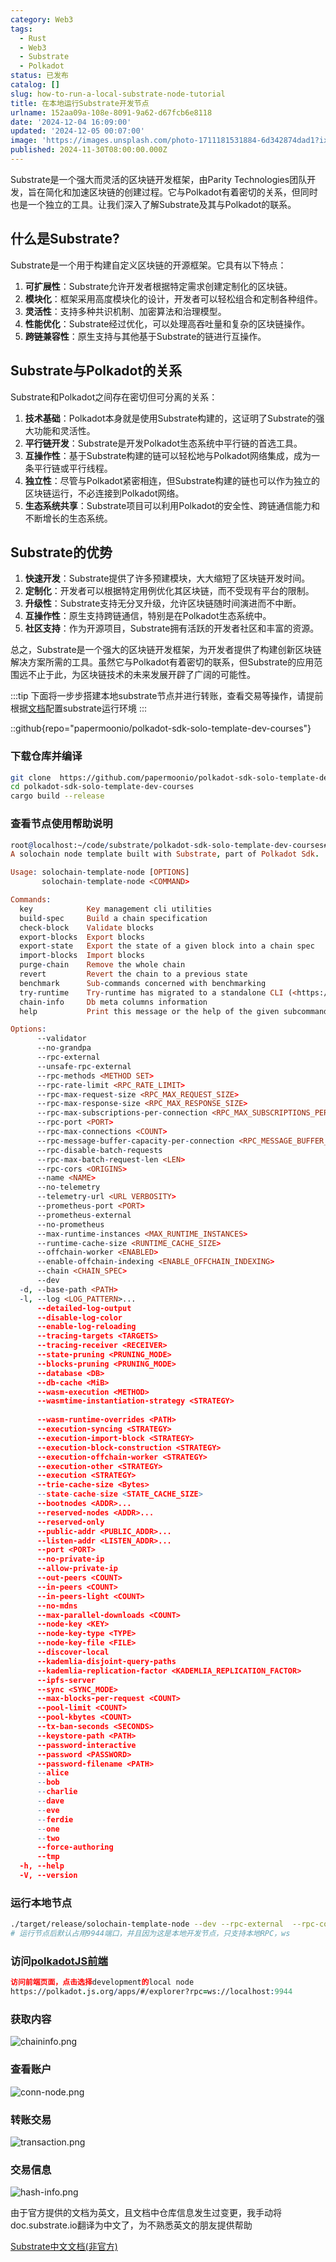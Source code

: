 ```yaml
---
category: Web3
tags:
  - Rust
  - Web3
  - Substrate
  - Polkadot
status: 已发布
catalog: []
slug: how-to-run-a-local-substrate-node-tutorial
title: 在本地运行Substrate开发节点
urlname: 152aa09a-108e-8091-9a62-d67fcb6e8118
date: '2024-12-04 16:09:00'
updated: '2024-12-05 00:07:00'
image: 'https://images.unsplash.com/photo-1711181531884-6d342874dad1?ixlib=rb-4.0.3&q=85&fm=jpg&crop=entropy&cs=srgb'
published: 2024-11-30T08:00:00.000Z
---
```


Substrate是一个强大而灵活的区块链开发框架，由Parity Technologies团队开发，旨在简化和加速区块链的创建过程。它与Polkadot有着密切的关系，但同时也是一个独立的工具。让我们深入了解Substrate及其与Polkadot的联系。


## 什么是Substrate?


Substrate是一个用于构建自定义区块链的开源框架。它具有以下特点：

1. **可扩展性**：Substrate允许开发者根据特定需求创建定制化的区块链。
2. **模块化**：框架采用高度模块化的设计，开发者可以轻松组合和定制各种组件。
3. **灵活性**：支持多种共识机制、加密算法和治理模型。
4. **性能优化**：Substrate经过优化，可以处理高吞吐量和复杂的区块链操作。
5. **跨链兼容性**：原生支持与其他基于Substrate的链进行互操作。

## Substrate与Polkadot的关系


Substrate和Polkadot之间存在密切但可分离的关系：

1. **技术基础**：Polkadot本身就是使用Substrate构建的，这证明了Substrate的强大功能和灵活性。
2. **平行链开发**：Substrate是开发Polkadot生态系统中平行链的首选工具。
3. **互操作性**：基于Substrate构建的链可以轻松地与Polkadot网络集成，成为一条平行链或平行线程。
4. **独立性**：尽管与Polkadot紧密相连，但Substrate构建的链也可以作为独立的区块链运行，不必连接到Polkadot网络。
5. **生态系统共享**：Substrate项目可以利用Polkadot的安全性、跨链通信能力和不断增长的生态系统。

## Substrate的优势

1. **快速开发**：Substrate提供了许多预建模块，大大缩短了区块链开发时间。
2. **定制化**：开发者可以根据特定用例优化其区块链，而不受现有平台的限制。
3. **升级性**：Substrate支持无分叉升级，允许区块链随时间演进而不中断。
4. **互操作性**：原生支持跨链通信，特别是在Polkadot生态系统中。
5. **社区支持**：作为开源项目，Substrate拥有活跃的开发者社区和丰富的资源。

总之，Substrate是一个强大的区块链开发框架，为开发者提供了构建创新区块链解决方案所需的工具。虽然它与Polkadot有着密切的联系，但Substrate的应用范围远不止于此，为区块链技术的未来发展开辟了广阔的可能性。


:::tip
下面将一步步搭建本地substrate节点并进行转账，查看交易等操作，请提前根据[文档](https://substrate-docs.pages.dev/en/install/macos/?mode=light)配置substrate运行环境
:::


::github{repo="papermoonio/polkadot-sdk-solo-template-dev-courses"}


### 下载仓库并编译


```bash
git clone  https://github.com/papermoonio/polkadot-sdk-solo-template-dev-courses 
cd polkadot-sdk-solo-template-dev-courses
cargo build --release
```


### 查看节点使用帮助说明


```prolog
root@localhost:~/code/substrate/polkadot-sdk-solo-template-dev-courses# ./target/release/solochain-template-node -h
A solochain node template built with Substrate, part of Polkadot Sdk.

Usage: solochain-template-node [OPTIONS]
       solochain-template-node <COMMAND>

Commands:
  key            Key management cli utilities
  build-spec     Build a chain specification
  check-block    Validate blocks
  export-blocks  Export blocks
  export-state   Export the state of a given block into a chain spec
  import-blocks  Import blocks
  purge-chain    Remove the whole chain
  revert         Revert the chain to a previous state
  benchmark      Sub-commands concerned with benchmarking
  try-runtime    Try-runtime has migrated to a standalone CLI (<https://github.com/paritytech/try-runtime-cli>). The subcommand exists as a stub and deprecation notice. It will be removed entirely some time after January 2024
  chain-info     Db meta columns information
  help           Print this message or the help of the given subcommand(s)

Options:
      --validator                                                                                Enable validator mode
      --no-grandpa                                                                               Disable GRANDPA
      --rpc-external                                                                             Listen to all RPC interfaces (default: local)
      --unsafe-rpc-external                                                                      Listen to all RPC interfaces
      --rpc-methods <METHOD SET>                                                                 RPC methods to expose. [default: auto] [possible values: auto, safe, unsafe]
      --rpc-rate-limit <RPC_RATE_LIMIT>                                                          RPC rate limiting (calls/minute) for each connection
      --rpc-max-request-size <RPC_MAX_REQUEST_SIZE>                                              Set the maximum RPC request payload size for both HTTP and WS in megabytes [default: 15]
      --rpc-max-response-size <RPC_MAX_RESPONSE_SIZE>                                            Set the maximum RPC response payload size for both HTTP and WS in megabytes [default: 15]
      --rpc-max-subscriptions-per-connection <RPC_MAX_SUBSCRIPTIONS_PER_CONNECTION>              Set the maximum concurrent subscriptions per connection [default: 1024]
      --rpc-port <PORT>                                                                          Specify JSON-RPC server TCP port
      --rpc-max-connections <COUNT>                                                              Maximum number of RPC server connections [default: 100]
      --rpc-message-buffer-capacity-per-connection <RPC_MESSAGE_BUFFER_CAPACITY_PER_CONNECTION>  The number of messages the RPC server is allowed to keep in memory [default: 64]
      --rpc-disable-batch-requests                                                               Disable RPC batch requests
      --rpc-max-batch-request-len <LEN>                                                          Limit the max length per RPC batch request
      --rpc-cors <ORIGINS>                                                                       Specify browser *origins* allowed to access the HTTP & WS RPC servers
      --name <NAME>                                                                              The human-readable name for this node
      --no-telemetry                                                                             Disable connecting to the Substrate telemetry server
      --telemetry-url <URL VERBOSITY>                                                            The URL of the telemetry server to connect to
      --prometheus-port <PORT>                                                                   Specify Prometheus exporter TCP Port
      --prometheus-external                                                                      Expose Prometheus exporter on all interfaces
      --no-prometheus                                                                            Do not expose a Prometheus exporter endpoint
      --max-runtime-instances <MAX_RUNTIME_INSTANCES>                                            The size of the instances cache for each runtime [max: 32] [default: 8]
      --runtime-cache-size <RUNTIME_CACHE_SIZE>                                                  Maximum number of different runtimes that can be cached [default: 2]
      --offchain-worker <ENABLED>                                                                Execute offchain workers on every block [default: when-authority] [possible values: always, never, when-authority]
      --enable-offchain-indexing <ENABLE_OFFCHAIN_INDEXING>                                      Enable offchain indexing API [default: false] [possible values: true, false]
      --chain <CHAIN_SPEC>                                                                       Specify the chain specification
      --dev                                                                                      Specify the development chain
  -d, --base-path <PATH>                                                                         Specify custom base path
  -l, --log <LOG_PATTERN>...                                                                     Sets a custom logging filter (syntax: `<target>=<level>`)
      --detailed-log-output                                                                      Enable detailed log output
      --disable-log-color                                                                        Disable log color output
      --enable-log-reloading                                                                     Enable feature to dynamically update and reload the log filter
      --tracing-targets <TARGETS>                                                                Sets a custom profiling filter
      --tracing-receiver <RECEIVER>                                                              Receiver to process tracing messages [default: log] [possible values: log]
      --state-pruning <PRUNING_MODE>                                                             Specify the state pruning mode
      --blocks-pruning <PRUNING_MODE>                                                            Specify the blocks pruning mode [default: archive-canonical]
      --database <DB>                                                                            Select database backend to use [possible values: rocksdb, paritydb, auto, paritydb-experimental]
      --db-cache <MiB>                                                                           Limit the memory the database cache can use
      --wasm-execution <METHOD>                                                                  Method for executing Wasm runtime code [default: compiled] [possible values: interpreted-i-know-what-i-do, compiled]
      --wasmtime-instantiation-strategy <STRATEGY>                                               The WASM instantiation method to use [default: pooling-copy-on-write] [possible values: pooling-copy-on-write, recreate-instance-copy-on-write, pooling,
                                                                                                 recreate-instance]
      --wasm-runtime-overrides <PATH>                                                            Specify the path where local WASM runtimes are stored
      --execution-syncing <STRATEGY>                                                             Runtime execution strategy for importing blocks during initial sync [possible values: native, wasm, both, native-else-wasm]
      --execution-import-block <STRATEGY>                                                        Runtime execution strategy for general block import (including locally authored blocks) [possible values: native, wasm, both, native-else-wasm]
      --execution-block-construction <STRATEGY>                                                  Runtime execution strategy for constructing blocks [possible values: native, wasm, both, native-else-wasm]
      --execution-offchain-worker <STRATEGY>                                                     Runtime execution strategy for offchain workers [possible values: native, wasm, both, native-else-wasm]
      --execution-other <STRATEGY>                                                               Runtime execution strategy when not syncing, importing or constructing blocks [possible values: native, wasm, both, native-else-wasm]
      --execution <STRATEGY>                                                                     The execution strategy that should be used by all execution contexts [possible values: native, wasm, both, native-else-wasm]
      --trie-cache-size <Bytes>                                                                  Specify the state cache size [default: 67108864]
      --state-cache-size <STATE_CACHE_SIZE>                                                      DEPRECATED: switch to `--trie-cache-size`
      --bootnodes <ADDR>...                                                                      Specify a list of bootnodes
      --reserved-nodes <ADDR>...                                                                 Specify a list of reserved node addresses
      --reserved-only                                                                            Whether to only synchronize the chain with reserved nodes
      --public-addr <PUBLIC_ADDR>...                                                             Public address that other nodes will use to connect to this node
      --listen-addr <LISTEN_ADDR>...                                                             Listen on this multiaddress
      --port <PORT>                                                                              Specify p2p protocol TCP port
      --no-private-ip                                                                            Always forbid connecting to private IPv4/IPv6 addresses
      --allow-private-ip                                                                         Always accept connecting to private IPv4/IPv6 addresses
      --out-peers <COUNT>                                                                        Number of outgoing connections we're trying to maintain [default: 8]
      --in-peers <COUNT>                                                                         Maximum number of inbound full nodes peers [default: 32]
      --in-peers-light <COUNT>                                                                   Maximum number of inbound light nodes peers [default: 100]
      --no-mdns                                                                                  Disable mDNS discovery (default: true)
      --max-parallel-downloads <COUNT>                                                           Maximum number of peers from which to ask for the same blocks in parallel [default: 5]
      --node-key <KEY>                                                                           Secret key to use for p2p networking
      --node-key-type <TYPE>                                                                     Crypto primitive to use for p2p networking [default: ed25519] [possible values: ed25519]
      --node-key-file <FILE>                                                                     File from which to read the node's secret key to use for p2p networking
      --discover-local                                                                           Enable peer discovery on local networks
      --kademlia-disjoint-query-paths                                                            Require iterative Kademlia DHT queries to use disjoint paths
      --kademlia-replication-factor <KADEMLIA_REPLICATION_FACTOR>                                Kademlia replication factor [default: 20]
      --ipfs-server                                                                              Join the IPFS network and serve transactions over bitswap protocol
      --sync <SYNC_MODE>                                                                         Blockchain syncing mode. [default: full] [possible values: full, fast, fast-unsafe, warp]
      --max-blocks-per-request <COUNT>                                                           Maximum number of blocks per request [default: 64]
      --pool-limit <COUNT>                                                                       Maximum number of transactions in the transaction pool [default: 8192]
      --pool-kbytes <COUNT>                                                                      Maximum number of kilobytes of all transactions stored in the pool [default: 20480]
      --tx-ban-seconds <SECONDS>                                                                 How long a transaction is banned for
      --keystore-path <PATH>                                                                     Specify custom keystore path
      --password-interactive                                                                     Use interactive shell for entering the password used by the keystore
      --password <PASSWORD>                                                                      Password used by the keystore
      --password-filename <PATH>                                                                 File that contains the password used by the keystore
      --alice                                                                                    Shortcut for `--name Alice --validator`
      --bob                                                                                      Shortcut for `--name Bob --validator`
      --charlie                                                                                  Shortcut for `--name Charlie --validator`
      --dave                                                                                     Shortcut for `--name Dave --validator`
      --eve                                                                                      Shortcut for `--name Eve --validator`
      --ferdie                                                                                   Shortcut for `--name Ferdie --validator`
      --one                                                                                      Shortcut for `--name One --validator`
      --two                                                                                      Shortcut for `--name Two --validator`
      --force-authoring                                                                          Enable authoring even when offline
      --tmp                                                                                      Run a temporary node
  -h, --help                                                                                     Print help (see more with '--help')
  -V, --version                                                                                  Print version
```


### 运行本地节点


```bash
./target/release/solochain-template-node --dev --rpc-external  --rpc-cors all
# 运行节点后默认占用9944端口，并且因为这是本地开发节点，只支持本地RPC，ws
```


### 访问[polkadotJS前端](https://polkadot.js.org/apps/#/explorer?rpc=ws://localhost:9944)


```prolog
访问前端页面，点击选择development的local node
https://polkadot.js.org/apps/#/explorer?rpc=ws://localhost:9944
```


### 获取内容


![chaininfo.png](https://prod-files-secure.s3.us-west-2.amazonaws.com/5d24fe63-e567-4804-86f9-9fdc62e13082/89be5adf-5619-4306-be75-45b425e3c446/chaininfo.png?X-Amz-Algorithm=AWS4-HMAC-SHA256&X-Amz-Content-Sha256=UNSIGNED-PAYLOAD&X-Amz-Credential=ASIAZI2LB466Z3XHIO6U%2F20250331%2Fus-west-2%2Fs3%2Faws4_request&X-Amz-Date=20250331T213332Z&X-Amz-Expires=3600&X-Amz-Security-Token=IQoJb3JpZ2luX2VjEEIaCXVzLXdlc3QtMiJHMEUCIQC4GQjLJQtq3UD59WB1YmVUe2EVEdq1ACxZZJwrmcWGxgIgdKzcBq2KicOdzpjjGFeiPwPikf12srokQilGUaVlROMqiAQIq%2F%2F%2F%2F%2F%2F%2F%2F%2F%2F%2FARAAGgw2Mzc0MjMxODM4MDUiDCWkj2tZyJiXWktZ2CrcAye%2BZL9qAKswsGyum%2Fo%2FSkxYbRGHqCd3TdS3JUA8QEYJCdfWz7lT%2Fmdicdl9p4LjWseEYwzrqmgC0tA4LZDUzApim%2FTNRKeev8xTtX8Tlz9%2BISuoGy4bfIufD6GLGz0EgnwZoBpeGU74T%2FYqe2HLEyRcPhKaNzQPhjeDCOAdvX6PWB9AHJCzqbbfTRzvhOQvwfGco5WO5xC17uPr8Uu%2BobyUDoWnGa4Jx2Yh2d71roQr0viLa7t%2F6XhEG69I%2Bb7%2F%2FR7sA09ofVsCujnY12NtyktMBO2bmADZtZVJwKAzfU9g64qH58Zk1e4HB7Z0t2qHzWSd7zJD0zxbwDf%2F9e3OCcZDtD3%2BC3c9vNNC19TrySmh8o2BfDMZX38RByM2sc8%2BWgqeeI9tZNwNP1XpBTRLgiouXC9%2Bq9FbMC3dTlVZ%2FjqeqJcRBp%2BSzlIh0LS2XJUX8BQGnrq7siSt3Dk%2Fme%2B%2BXkUVUhfdDYZm3pmq7176oJasE2J49zyJCZlYOsS3sqZUpoOVHfsxox1Arat7riXKVxuTvAnl7tVKxrEuY%2BwXEPUhHOVXXdff9nJSELHdfcWiBsFIPNo%2F43ZFvIayiegQYHsV7DGX7cLWSIHwCOhmt12PJTBeRXnNnnkfXS0QMJC2q78GOqUBaNpELXAMXJJ8R3OKmJdL52AbuVDrJMgu4MqT7yEnjbmgbI6vGEKBu%2BrpOV2OVKck9JDGcl%2FGMfYrRNsDYScIDvTsa%2FkGnokiDfJHKMXXj5kPH687WDyK9%2FcsxE%2BXU%2BBT5cTNtQJidcx2lhH2jqXnpWL45E3rFMEYOACIIDmIvqp20i5ia6rocqjoVfl1YWXtQD1Qj288l5yG39hvd7VFCt1VZh%2Fz&X-Amz-Signature=75c5fd5ba0018930225d2b8b69d2bad86b657ee1f58a2040628a5651c33970e9&X-Amz-SignedHeaders=host&x-id=GetObject)


### 查看账户


![conn-node.png](https://prod-files-secure.s3.us-west-2.amazonaws.com/5d24fe63-e567-4804-86f9-9fdc62e13082/05964f92-c6d8-42d1-b4a1-b3a852295683/conn-node.png?X-Amz-Algorithm=AWS4-HMAC-SHA256&X-Amz-Content-Sha256=UNSIGNED-PAYLOAD&X-Amz-Credential=ASIAZI2LB466Z3XHIO6U%2F20250331%2Fus-west-2%2Fs3%2Faws4_request&X-Amz-Date=20250331T213332Z&X-Amz-Expires=3600&X-Amz-Security-Token=IQoJb3JpZ2luX2VjEEIaCXVzLXdlc3QtMiJHMEUCIQC4GQjLJQtq3UD59WB1YmVUe2EVEdq1ACxZZJwrmcWGxgIgdKzcBq2KicOdzpjjGFeiPwPikf12srokQilGUaVlROMqiAQIq%2F%2F%2F%2F%2F%2F%2F%2F%2F%2F%2FARAAGgw2Mzc0MjMxODM4MDUiDCWkj2tZyJiXWktZ2CrcAye%2BZL9qAKswsGyum%2Fo%2FSkxYbRGHqCd3TdS3JUA8QEYJCdfWz7lT%2Fmdicdl9p4LjWseEYwzrqmgC0tA4LZDUzApim%2FTNRKeev8xTtX8Tlz9%2BISuoGy4bfIufD6GLGz0EgnwZoBpeGU74T%2FYqe2HLEyRcPhKaNzQPhjeDCOAdvX6PWB9AHJCzqbbfTRzvhOQvwfGco5WO5xC17uPr8Uu%2BobyUDoWnGa4Jx2Yh2d71roQr0viLa7t%2F6XhEG69I%2Bb7%2F%2FR7sA09ofVsCujnY12NtyktMBO2bmADZtZVJwKAzfU9g64qH58Zk1e4HB7Z0t2qHzWSd7zJD0zxbwDf%2F9e3OCcZDtD3%2BC3c9vNNC19TrySmh8o2BfDMZX38RByM2sc8%2BWgqeeI9tZNwNP1XpBTRLgiouXC9%2Bq9FbMC3dTlVZ%2FjqeqJcRBp%2BSzlIh0LS2XJUX8BQGnrq7siSt3Dk%2Fme%2B%2BXkUVUhfdDYZm3pmq7176oJasE2J49zyJCZlYOsS3sqZUpoOVHfsxox1Arat7riXKVxuTvAnl7tVKxrEuY%2BwXEPUhHOVXXdff9nJSELHdfcWiBsFIPNo%2F43ZFvIayiegQYHsV7DGX7cLWSIHwCOhmt12PJTBeRXnNnnkfXS0QMJC2q78GOqUBaNpELXAMXJJ8R3OKmJdL52AbuVDrJMgu4MqT7yEnjbmgbI6vGEKBu%2BrpOV2OVKck9JDGcl%2FGMfYrRNsDYScIDvTsa%2FkGnokiDfJHKMXXj5kPH687WDyK9%2FcsxE%2BXU%2BBT5cTNtQJidcx2lhH2jqXnpWL45E3rFMEYOACIIDmIvqp20i5ia6rocqjoVfl1YWXtQD1Qj288l5yG39hvd7VFCt1VZh%2Fz&X-Amz-Signature=a82d742a8e9c4f0568390ba8727e4f5a31125dcb988c93a137b50f498053a36c&X-Amz-SignedHeaders=host&x-id=GetObject)


### 转账交易


![transaction.png](https://prod-files-secure.s3.us-west-2.amazonaws.com/5d24fe63-e567-4804-86f9-9fdc62e13082/65593d3b-9b56-4fbe-a383-1447c903127f/transaction.png?X-Amz-Algorithm=AWS4-HMAC-SHA256&X-Amz-Content-Sha256=UNSIGNED-PAYLOAD&X-Amz-Credential=ASIAZI2LB466Z3XHIO6U%2F20250331%2Fus-west-2%2Fs3%2Faws4_request&X-Amz-Date=20250331T213332Z&X-Amz-Expires=3600&X-Amz-Security-Token=IQoJb3JpZ2luX2VjEEIaCXVzLXdlc3QtMiJHMEUCIQC4GQjLJQtq3UD59WB1YmVUe2EVEdq1ACxZZJwrmcWGxgIgdKzcBq2KicOdzpjjGFeiPwPikf12srokQilGUaVlROMqiAQIq%2F%2F%2F%2F%2F%2F%2F%2F%2F%2F%2FARAAGgw2Mzc0MjMxODM4MDUiDCWkj2tZyJiXWktZ2CrcAye%2BZL9qAKswsGyum%2Fo%2FSkxYbRGHqCd3TdS3JUA8QEYJCdfWz7lT%2Fmdicdl9p4LjWseEYwzrqmgC0tA4LZDUzApim%2FTNRKeev8xTtX8Tlz9%2BISuoGy4bfIufD6GLGz0EgnwZoBpeGU74T%2FYqe2HLEyRcPhKaNzQPhjeDCOAdvX6PWB9AHJCzqbbfTRzvhOQvwfGco5WO5xC17uPr8Uu%2BobyUDoWnGa4Jx2Yh2d71roQr0viLa7t%2F6XhEG69I%2Bb7%2F%2FR7sA09ofVsCujnY12NtyktMBO2bmADZtZVJwKAzfU9g64qH58Zk1e4HB7Z0t2qHzWSd7zJD0zxbwDf%2F9e3OCcZDtD3%2BC3c9vNNC19TrySmh8o2BfDMZX38RByM2sc8%2BWgqeeI9tZNwNP1XpBTRLgiouXC9%2Bq9FbMC3dTlVZ%2FjqeqJcRBp%2BSzlIh0LS2XJUX8BQGnrq7siSt3Dk%2Fme%2B%2BXkUVUhfdDYZm3pmq7176oJasE2J49zyJCZlYOsS3sqZUpoOVHfsxox1Arat7riXKVxuTvAnl7tVKxrEuY%2BwXEPUhHOVXXdff9nJSELHdfcWiBsFIPNo%2F43ZFvIayiegQYHsV7DGX7cLWSIHwCOhmt12PJTBeRXnNnnkfXS0QMJC2q78GOqUBaNpELXAMXJJ8R3OKmJdL52AbuVDrJMgu4MqT7yEnjbmgbI6vGEKBu%2BrpOV2OVKck9JDGcl%2FGMfYrRNsDYScIDvTsa%2FkGnokiDfJHKMXXj5kPH687WDyK9%2FcsxE%2BXU%2BBT5cTNtQJidcx2lhH2jqXnpWL45E3rFMEYOACIIDmIvqp20i5ia6rocqjoVfl1YWXtQD1Qj288l5yG39hvd7VFCt1VZh%2Fz&X-Amz-Signature=2975bd8853528dfecd6426c5ac5d5f1cee10e41da9136ee0363ba7a7890fad96&X-Amz-SignedHeaders=host&x-id=GetObject)


### 交易信息


![hash-info.png](https://prod-files-secure.s3.us-west-2.amazonaws.com/5d24fe63-e567-4804-86f9-9fdc62e13082/7b9b0ba8-edf2-4998-9e9d-9cde7a64aa23/hash-info.png?X-Amz-Algorithm=AWS4-HMAC-SHA256&X-Amz-Content-Sha256=UNSIGNED-PAYLOAD&X-Amz-Credential=ASIAZI2LB466Z3XHIO6U%2F20250331%2Fus-west-2%2Fs3%2Faws4_request&X-Amz-Date=20250331T213332Z&X-Amz-Expires=3600&X-Amz-Security-Token=IQoJb3JpZ2luX2VjEEIaCXVzLXdlc3QtMiJHMEUCIQC4GQjLJQtq3UD59WB1YmVUe2EVEdq1ACxZZJwrmcWGxgIgdKzcBq2KicOdzpjjGFeiPwPikf12srokQilGUaVlROMqiAQIq%2F%2F%2F%2F%2F%2F%2F%2F%2F%2F%2FARAAGgw2Mzc0MjMxODM4MDUiDCWkj2tZyJiXWktZ2CrcAye%2BZL9qAKswsGyum%2Fo%2FSkxYbRGHqCd3TdS3JUA8QEYJCdfWz7lT%2Fmdicdl9p4LjWseEYwzrqmgC0tA4LZDUzApim%2FTNRKeev8xTtX8Tlz9%2BISuoGy4bfIufD6GLGz0EgnwZoBpeGU74T%2FYqe2HLEyRcPhKaNzQPhjeDCOAdvX6PWB9AHJCzqbbfTRzvhOQvwfGco5WO5xC17uPr8Uu%2BobyUDoWnGa4Jx2Yh2d71roQr0viLa7t%2F6XhEG69I%2Bb7%2F%2FR7sA09ofVsCujnY12NtyktMBO2bmADZtZVJwKAzfU9g64qH58Zk1e4HB7Z0t2qHzWSd7zJD0zxbwDf%2F9e3OCcZDtD3%2BC3c9vNNC19TrySmh8o2BfDMZX38RByM2sc8%2BWgqeeI9tZNwNP1XpBTRLgiouXC9%2Bq9FbMC3dTlVZ%2FjqeqJcRBp%2BSzlIh0LS2XJUX8BQGnrq7siSt3Dk%2Fme%2B%2BXkUVUhfdDYZm3pmq7176oJasE2J49zyJCZlYOsS3sqZUpoOVHfsxox1Arat7riXKVxuTvAnl7tVKxrEuY%2BwXEPUhHOVXXdff9nJSELHdfcWiBsFIPNo%2F43ZFvIayiegQYHsV7DGX7cLWSIHwCOhmt12PJTBeRXnNnnkfXS0QMJC2q78GOqUBaNpELXAMXJJ8R3OKmJdL52AbuVDrJMgu4MqT7yEnjbmgbI6vGEKBu%2BrpOV2OVKck9JDGcl%2FGMfYrRNsDYScIDvTsa%2FkGnokiDfJHKMXXj5kPH687WDyK9%2FcsxE%2BXU%2BBT5cTNtQJidcx2lhH2jqXnpWL45E3rFMEYOACIIDmIvqp20i5ia6rocqjoVfl1YWXtQD1Qj288l5yG39hvd7VFCt1VZh%2Fz&X-Amz-Signature=7d542ae6dda95d420fbf0b0650c1fcd067fe499b91a43c5901fa9172a3ebc46a&X-Amz-SignedHeaders=host&x-id=GetObject)


由于官方提供的文档为英文，且文档中仓库信息发生过变更，我手动将doc.substrate.io翻译为中文了，为不熟悉英文的朋友提供帮助


[ Substrate中文文档(非官方)](https://substrate-docs.pages.dev/en/tutorials/build-a-blockchain/?mode=light)

